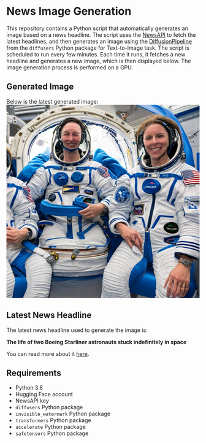 # News Image Generation
This repository contains a Python script that automatically generates an image based on a news headline. The script uses the [NewsAPI](https://newsapi.org/) to fetch the latest headlines, and then generates an image using the [DiffusionPipeline](https://github.com/huggingface/diffusers) from the `diffusers` Python package for Text-to-Image task.
The script is scheduled to run every few minutes. Each time it runs, it fetches a new headline and generates a new image, which is then displayed below. The image generation process is performed on a GPU.

## Generated Image
Below is the latest generated image:
![Generated Image](image.png)

## Latest News Headline
The latest news headline used to generate the image is:

**The life of two Boeing Starliner astronauts stuck indefinitely in space**

You can read more about it [here](https://news.google.com/rss/articles/CBMiqAFBVV95cUxQZ3JJUk8zUXRDekpzTDdGa1NxRW9yMkloak02ZG5QYVg5OUdXWHU1ZFVqV3lkMVU3Nk1yV0NxNmJlb3IzRk1ZRDZEUmQ1QVdwTG1FdnI3ajlIRUx6NFR2RkdnOWs5U2g1N3c0YzUtS09ybHA1OWE3dGhobzRMZTlOX0pnRWNrZXl4TThSWVg0c2tNUGVsWlVDcmZqYS0tMmtxVHI5a002Njk?oc=5).

## Requirements
- Python 3.8
- Hugging Face account
- NewsAPI key
- `diffusers` Python package
- `invisible_watermark` Python package
- `transformers` Python package
- `accelerate` Python package
- `safetensors` Python package
